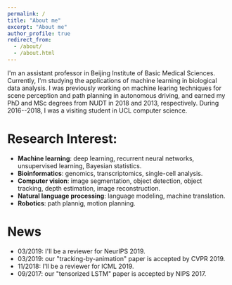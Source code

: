 ```yaml
---
permalink: /
title: "About me"
excerpt: "About me"
author_profile: true
redirect_from: 
  - /about/
  - /about.html
---
```



I'm an assistant professor in Beijing Institute of Basic Medical Sciences.
Currently, I'm studying the applications of machine learning in biological data analysis.
I was previously working on machine learing techniques for scene perception and path planning in autonomous driving, and earned my PhD and MSc degrees from NUDT in 2018 and 2013, respectively.
During 2016--2018, I was a visiting student in UCL computer science.


# Research Interest:
* **Machine learning**: deep learning, recurrent neural networks, unsupervised learning, Bayesian statistics.
* **Bioinformatics**: genomics, transcriptomics, single-cell analysis.
* **Computer vision**: image segmentation, object detection, object tracking, depth estimation, image reconstruction.
* **Natural language processing**: language modeling, machine translation.
* **Robotics**: path plannig, motion planning.


# News
* 03/2019: I'll be a reviewer for NeurIPS 2019.
* 03/2019: our "tracking-by-animation" paper is accepted by CVPR 2019.
* 11/2018: I'll be a reviewer for ICML 2019.
* 09/2017: our "tensorized LSTM" paper is accepted by NIPS 2017.
